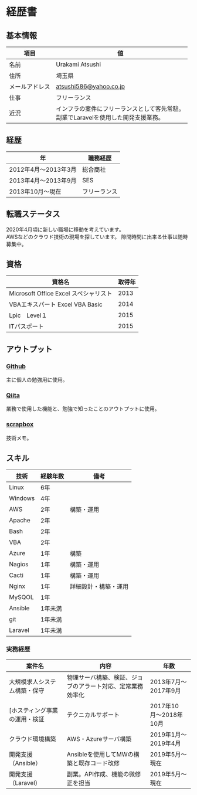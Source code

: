 # 経歴書

## 基本情報

| 項目 | 値 |
| --- | --- |
| 名前 | Urakami Atsushi |
| 住所 | 埼玉県 |
| メールアドレス | atsushi586@yahoo.co.jp |
| 仕事 | フリーランス |
| 近況 | インフラの案件にフリーランスとして客先常駐。</br>副業でLaravelを使用した開発支援業務。

## 経歴

| 年 | 職務経歴 |
| --- | --- |
| 2012年4月〜2013年3月 | 総合商社 |
| 2013年4月〜2013年9月 | SES |
| 2013年10月〜現在 | フリーランス |

## 転職ステータス

2020年4月頃に新しい職場に移動を考えています。</br>
AWSなどのクラウド技術の現場を探しています。
隙間時間に出来る仕事は随時募集中。

## 資格

| 資格名 | 取得年 |
| --- | --- |
| Microsoft Office Excel スペシャリスト | 2013 |
| VBAエキスパート Excel VBA Basic | 2014 |
| Lpic　Level１ | 2015 |
| ITパスポート | 2015 |

## アウトプット

### [Github](https://github.com/atsushi-815)

主に個人の勉強用に使用。

### [Qiita](https://qiita.com/atsushi586)

業務で使用した機能と、勉強で知ったことのアウトプットに使用。

### [scrapbox](https://scrapbox.io/atsushi-work/)

技術メモ。

## スキル

| 技術 | 経験年数 | 備考 |
| --- | --- | --- |
| Linux | 6年 |
| Windows | 4年 |
| AWS | 2年 | 構築・運用 |
| Apache | 2年 |
| Bash | 2年 |
| VBA | 2年 |
| Azure | 1年 | 構築 |
| Nagios | 1年 | 構築・運用 |
| Cacti | 1年 | 構築・運用 |
| Nginx | 1年 | 詳細設計・構築・運用 |
| MySQOL | 1年 |
| Ansible | 1年未満 |
| git | 1年未満 |
| Laravel | 1年未満 |

### 実務経歴

| 案件名 | 内容 | 年数 |
| --- | --- | --- |
| 大規模求人システム構築・保守 | 物理サーバ構築、検証、ジョブのアラート対応、定常業務効率化 | 2013年7月〜2017年9月 |
| [ホスティング事業の運用・検証 | テクニカルサポート | 2017年10月〜2018年10月 |
| クラウド環境構築 | AWS・Azureサーバ構築 | 2019年1月〜2019年4月 |
| 開発支援（Ansible） | Ansibleを使用してMWの構築と既存コード改修 | 2019年5月〜現在 |
| 開発支援（Laravel） | 副業。API作成、機能の微修正を担当 | 2019年5月〜現在 |
